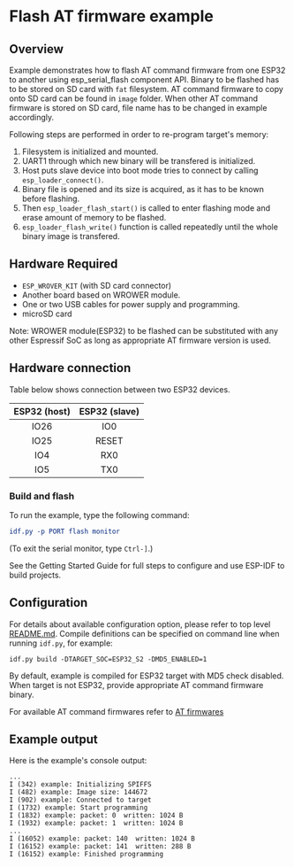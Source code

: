 # Flash AT firmware example

## Overview

Example demonstrates how to flash AT command firmware from one ESP32 to another using esp_serial_flash component API. Binary to be flashed has to be stored on SD card with `fat` filesystem. AT command firmware to copy onto SD card can be found in `image` folder. When other AT command firmware is stored on SD card, file name has to be changed in example accordingly.

Following steps are performed in order to re-program target's memory:

1. Filesystem is initialized and mounted.
2. UART1 through which new binary will be transfered is initialized.
3. Host puts slave device into boot mode tries to connect by calling `esp_loader_connect()`.
4. Binary file is opened and its size is acquired, as it has to be known before flashing.
5. Then `esp_loader_flash_start()` is called to enter flashing mode and erase amount of memory to be flashed.
6. `esp_loader_flash_write()` function is called repeatedly until the whole binary image is transfered.

## Hardware Required

* `ESP_WROVER_KIT` (with SD card connector)
* Another board based on WROWER module.
* One or two USB cables for power supply and programming.
* microSD card

Note: WROWER module(ESP32) to be flashed can be substituted with any other Espressif SoC as long as appropriate AT firmware version is used.

## Hardware connection

Table below shows connection between two ESP32 devices.

| ESP32 (host) | ESP32 (slave) |
|:------------:|:-------------:|
|    IO26      |      IO0      |
|    IO25      |     RESET     |
|    IO4       |      RX0      |
|    IO5       |      TX0      |

### Build and flash

To run the example, type the following command:

```CMake
idf.py -p PORT flash monitor
```

(To exit the serial monitor, type ``Ctrl-]``.)

See the Getting Started Guide for full steps to configure and use ESP-IDF to build projects.

## Configuration

For details about available configuration option, please refer to top level [README.md](../../README.md). Compile definitions can be specified on command line when running `idf.py`, for example:

```
idf.py build -DTARGET_SOC=ESP32_S2 -DMD5_ENABLED=1
```
By default, example is compiled for ESP32 target with MD5 check disabled.
When target is not ESP32, provide appropriate AT command firmware binary.

For available AT command firmwares refer to [AT firmwares](https://www.espressif.com/en/support/download/at)

## Example output

Here is the example's console output:

```
...
I (342) example: Initializing SPIFFS
I (482) example: Image size: 144672
I (902) example: Connected to target
I (1732) example: Start programming
I (1832) example: packet: 0  written: 1024 B
I (1932) example: packet: 1  written: 1024 B
...
I (16052) example: packet: 140  written: 1024 B
I (16152) example: packet: 141  written: 288 B
I (16152) example: Finished programming
```

